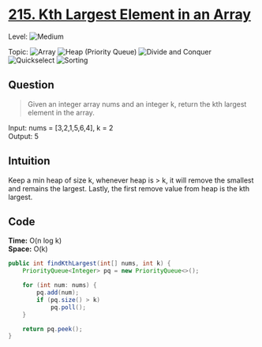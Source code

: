 # [215. Kth Largest Element in an Array](https://leetcode.com/problems/kth-largest-element-in-an-array/)

Level: ![Medium](https://img.shields.io/badge/-Medium-ff8000)

Topic: ![Array](https://img.shields.io/badge/-Array-66b3ff) ![Heap (Priority Queue)](https://img.shields.io/badge/-Heap-0080ff) ![Divide and Conquer](https://img.shields.io/badge/-Divide_and_Conquer-00b3b3) ![Quickselect](https://img.shields.io/badge/-Quickselect-009999) ![Sorting](https://img.shields.io/badge/-Sorting-ff1a1a)

## Question

> Given an integer array nums and an integer k, return the kth largest element in the array.

Input: nums = [3,2,1,5,6,4], k = 2\
Output: 5

## Intuition

Keep a min heap of size k, whenever heap is > k, it will remove the smallest and remains the largest. Lastly, the first remove value from heap is the kth largest.

## Code

**Time:** O(n log k)\
**Space:** O(k)

```java
public int findKthLargest(int[] nums, int k) {
    PriorityQueue<Integer> pq = new PriorityQueue<>();

    for (int num: nums) {
        pq.add(num);
        if (pq.size() > k)
            pq.poll();
    }

    return pq.peek();
}
```
